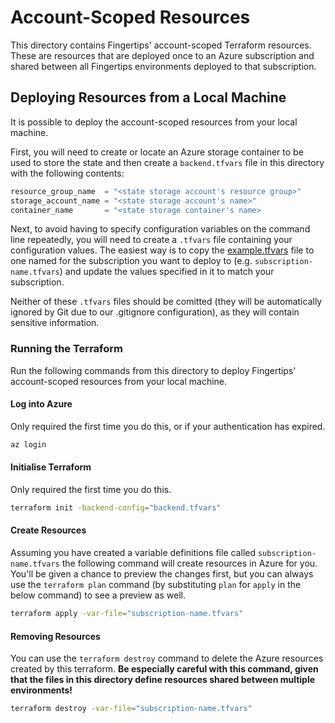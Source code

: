 # Account-Scoped Resources

This directory contains Fingertips' account-scoped Terraform resources. These are resources that are deployed once to an Azure subscription and shared between all Fingertips environments deployed to that subscription.

## Deploying Resources from a Local Machine

It is possible to deploy the account-scoped resources from your local machine.

First, you will need to create or locate an Azure storage container to be used to store the state and then create a `backend.tfvars` file in this directory with the following contents:

```terraform
resource_group_name  = "<state storage account's resource group>"
storage_account_name = "<state storage account's name>"
container_name       = "<state storage container's name>
```

Next, to avoid having to specify configuration variables on the command line repeatedly, you will need to create a `.tfvars` file containing your configuration values. The easiest way is to copy the [example.tfvars](example.tfvars) file to one named for the subscription you want to deploy to (e.g. `subscription-name.tfvars`) and update the values specified in it to match your subscription.

Neither of these `.tfvars` files should be comitted (they will be automatically ignored by Git due to our .gitignore configuration), as they will contain sensitive information.

### Running the Terraform

Run the following commands from this directory to deploy Fingertips' account-scoped resources from your local machine.

#### Log into Azure

Only required the first time you do this, or if your authentication has expired.

```bash
az login
```

#### Initialise Terraform

Only required the first time you do this.

```bash
terraform init -backend-config="backend.tfvars"
```

#### Create Resources

Assuming you have created a variable definitions file called `subscription-name.tfvars` the following command will create resources in Azure for you. You'll be given a chance to preview the changes first, but you can always use the `terraform plan` command (by substituting `plan` for `apply` in the below command) to see a preview as well.

```bash
terraform apply -var-file="subscription-name.tfvars"
```

#### Removing Resources

You can use the `terraform destroy` command to delete the Azure resources created by this terraform. **Be especially careful with this command, given that the files in this directory define resources shared between multiple environments!**

```bash
terraform destroy -var-file="subscription-name.tfvars"
```
